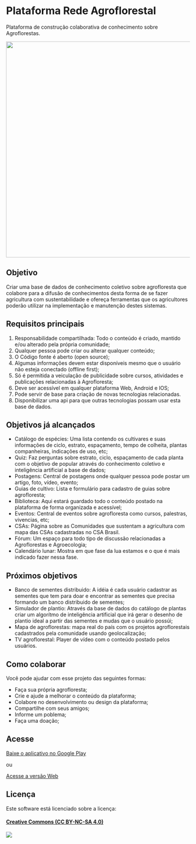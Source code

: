 # Plataforma Rede Agroflorestal
Plataforma de construção colaborativa de conhecimento sobre Agroflorestas.

<img src="http://blog.tistu.com.br/wp-content/themes/tistu_blog/thumb.php?src=http://blog.tistu.com.br/wp-content/uploads/2016/03/agrofloresta_logo_6701.png&w=590&h=209&zc=1" width="590" />

## Objetivo

Criar uma base de dados de conhecimento coletivo sobre agrofloresta que colabore para a difusão de conhecimentos desta forma de se fazer agricultura com sustentabilidade e ofereça ferramentas que os agricultores poderão utilizar na implementação e manutenção destes sistemas.

## Requisitos principais

1. Responsabilidade compartilhada: Todo o conteúdo é criado, mantido e/ou alterado pela própria comunidade;
2. Qualquer pessoa pode criar ou alterar qualquer conteúdo;
3. O Código fonte é aberto (open source);
4. Algumas informações devem estar disponíveis mesmo que o usuário não esteja conectado (offline first);
5. Só é permitida a veiculação de publicidade sobre cursos, atividades e publicações relacionadas à Agrofloresta;
6. Deve ser acessível em qualquer plataforma Web, Android e IOS;
7. Pode servir de base para criação de novas tecnologias relacionadas.
8. Disponibilizar uma api para que outras tecnologias possam usar esta base de dados.

## Objetivos já alcançados

- Catálogo de espécies: Uma lista contendo os cultivares e suas informações de ciclo, estrato, espaçamento, tempo de colheita, plantas companheiras, indicações de uso, etc;
- Quiz: Faz perguntas sobre estrato, ciclo, espaçamento de cada planta com o objetivo de popular através do conhecimento coletivo e inteligência artificial a base de dados;
- Postagens: Central de postagens onde qualquer pessoa pode postar um artigo, foto, vídeo, evento;
- Guias de cultivo: Lista e formulário para cadastro de guias sobre agrofloresta;
- Biblioteca: Aqui estará guardado todo o conteúdo postado na plataforma de forma organizada e acessível;
- Eventos: Central de eventos sobre agrofloresta como cursos, palestras, vivencias, etc;
- CSAs: Página sobre as Comunidades que sustentam a agricultura com mapa das CSAs cadastradas no CSA Brasil.
- Fórum: Um espaço para todo tipo de discussão relacionadas a Agroflorestas e Agroecologia;
- Calendário lunar: Mostra em que fase da lua estamos e o que é mais indicado fazer nessa fase.

## Próximos objetivos

- Banco de sementes distribuido: A idéia é cada usuário cadastrar as sementes que tem para doar e encontrar as sementes que precisa formando um banco distribuido de sementes;
- Simulador de plantio: Através da base de dados do catálogo de plantas criar um algorítmo de inteligência artificial que irá gerar o desenho de plantio ideal a partir das sementes e mudas que o usuário possúi;
- Mapa de agroflorestas: mapa real do país com os projetos agroflorestais cadastrados pela comunidade usando geolocalização;
- TV agroflorestal: Player de vídeo com o conteúdo postado pelos usuários.

## Como colaborar

Você pode ajudar com esse projeto das seguintes formas:

- Faça sua própria agrofloresta;
- Crie e ajude a melhorar o conteúdo da plataforma;
- Colabore no desenvolvimento ou design da plataforma;
- Compartilhe com seus amigos;
- Informe um poblema;
- Faça uma doação;

## Acesse

[Baixe o aplicativo no Google Play](https://play.google.com/store/apps/details?id=br.agrofloresta.app)

ou

[Acesse a versão Web](http://agrofloresta.diegomr86.ga/)

## Licença

Este software está licenciado sobre a licença:

#### [Creative Commons (CC BY-NC-SA 4.0)](LICENSE)

[<img src="https://br.creativecommons.org/wp-content/uploads/2015/04/by-nc-sa.jpg" />](LICENSE)
